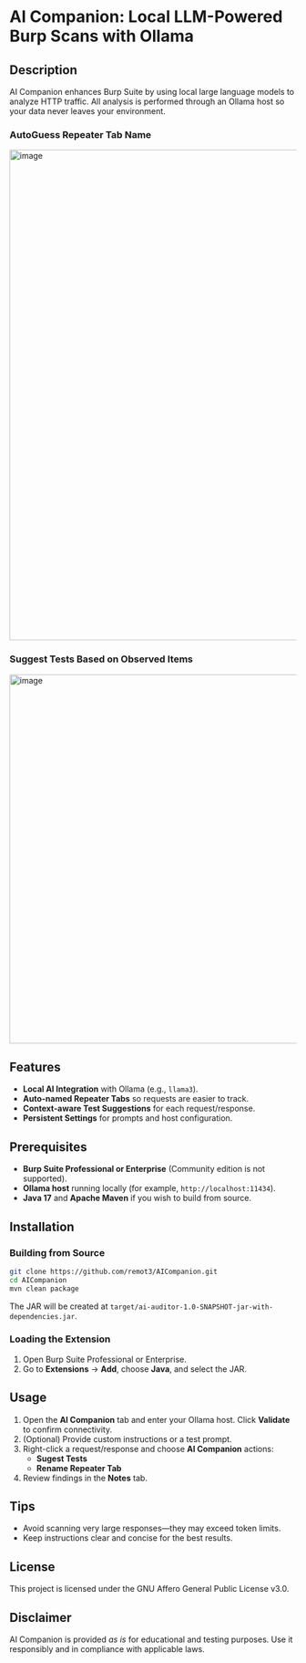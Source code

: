 # AI Companion: Local LLM-Powered Burp Scans with Ollama

## Description
AI Companion enhances Burp Suite by using local large language models to analyze HTTP traffic. All analysis is performed through an Ollama host so your data never leaves your environment.

### AutoGuess Repeater Tab Name
<img width="1321" height="860" alt="image" src="https://github.com/user-attachments/assets/7940e976-b791-41c9-9506-00890a2e70fa" />

### Suggest Tests Based on Observed Items
<img width="1876" height="647" alt="image" src="https://github.com/user-attachments/assets/4fb99333-d151-4f27-b5a0-984645a35f31" />

## Features
- **Local AI Integration** with Ollama (e.g., `llama3`).
- **Auto-named Repeater Tabs** so requests are easier to track.
- **Context-aware Test Suggestions** for each request/response.
- **Persistent Settings** for prompts and host configuration.

## Prerequisites
- **Burp Suite Professional or Enterprise** (Community edition is not supported).
- **Ollama host** running locally (for example, `http://localhost:11434`).
- **Java 17** and **Apache Maven** if you wish to build from source.

## Installation
### Building from Source
```bash
git clone https://github.com/remot3/AICompanion.git
cd AICompanion
mvn clean package
```
The JAR will be created at `target/ai-auditor-1.0-SNAPSHOT-jar-with-dependencies.jar`.

### Loading the Extension
1. Open Burp Suite Professional or Enterprise.
2. Go to **Extensions** → **Add**, choose **Java**, and select the JAR.

## Usage
1. Open the **AI Companion** tab and enter your Ollama host. Click **Validate** to confirm connectivity.
2. (Optional) Provide custom instructions or a test prompt.
3. Right-click a request/response and choose **AI Companion** actions:
   - **Sugest Tests**
   - **Rename Repeater Tab**
4. Review findings in the **Notes** tab.

## Tips
- Avoid scanning very large responses—they may exceed token limits.
- Keep instructions clear and concise for the best results.

## License
This project is licensed under the GNU Affero General Public License v3.0.

## Disclaimer
AI Companion is provided *as is* for educational and testing purposes. Use it responsibly and in compliance with applicable laws.

